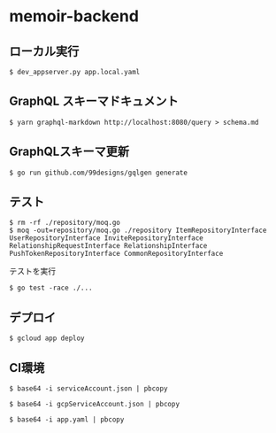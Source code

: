 # memoir-backend

## ローカル実行

```
$ dev_appserver.py app.local.yaml
```

## GraphQL スキーマドキュメント

```
$ yarn graphql-markdown http://localhost:8080/query > schema.md
```

## GraphQLスキーマ更新

```
$ go run github.com/99designs/gqlgen generate
```

## テスト

```
$ rm -rf ./repository/moq.go
$ moq -out=repository/moq.go ./repository ItemRepositoryInterface UserRepositoryInterface InviteRepositoryInterface RelationshipRequestInterface RelationshipInterface PushTokenRepositoryInterface CommonRepositoryInterface
```

テストを実行
```
$ go test -race ./...
```

## デプロイ

```
$ gcloud app deploy
```


## CI環境

```
$ base64 -i serviceAccount.json | pbcopy
```

```
$ base64 -i gcpServiceAccount.json | pbcopy
```

```
$ base64 -i app.yaml | pbcopy
```

